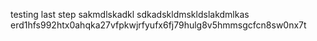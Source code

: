 testing last step
sakmdlskadkl
sdkadskldmskldslakdmlkas
erd1hfs992htx0ahqka27vfpkwjrfyufx6fj79hulg8v5hmmsgcfcn8sw0nx7t